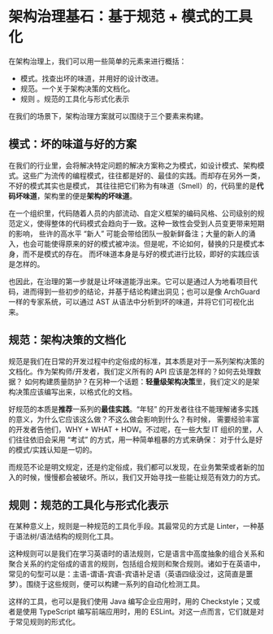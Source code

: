 # 架构治理基石：基于规范 + 模式的工具化

在架构治理上，我们可以用一些简单的元素来进行概括：

* 模式。找查出坏的味道，并用好的设计改进。
* 规范。一个关于架构决策的文档化。
* 规则 。规范的工具化与形式化表示

在我们的场景下，架构治理方案就可以围绕于三个要素来构建。

## 模式：坏的味道与好的方案

在我们的行业里，会将解决特定问题的解决方案称之为模式，如设计模式、架构模式。这些广为流传的编程模式，往往都是好的、最佳的实践。而却存在另外一类，不好的模式其实也是模式，
其往往把它们称为有味道（Smell）的，代码里的是**代码坏味道**，架构里的便是**架构的坏味道**。

在一个组织里，代码随着人员的内部流动、自定义框架的编码风格、公司级别的规范定义，使得整体的代码模式会趋向于一致。这种一致性会受到人员变更带来短期的影响，
些许的高水平 “新人” 可能会带给团队一股新鲜备注；大量的新人的涌入，也会可能使得原来的好的模式被冲淡。但是呢，不论如何，替换的只是模式本身，而不是模式的存在。
而坏味道本身是与好的模式进行比较，即好的实践应该是怎样的。

也因此，在治理的第一步就是让坏味道能浮出来。它可以是通过人为地看项目代码，进而得到一些初步的结论，并基于结论构建出洞见；也可以是像 ArchGuard 
一样的专家系统，可以通过 AST 从语法中分析到坏的味道，并将它们可视化出来。

## 规范：架构决策的文档化

规范是我们在日常的开发过程中约定俗成的标准，其本质是对于一系列架构决策的文档化。作为架构师/开发者，我们定义所有的 API 应该是怎样的？如何去处理数据？
如何构建质量防护？在另种一个话题：**轻量级架构决策**里，我们定义的是架构决策应该编写出来，以格式化的文档。

好规范的本质是**推荐**一系列的**最佳实践**。“年轻” 的开发者往往不能理解诸多实践的意义，为什么它应该这么做？不这么做会影响到什么？有时候，
需要经验丰富的开发者告他们，WHY + WHAT + HOW。不过呢，在一些大型 IT 组织的里，人们往往依旧会采用 “考试” 的方式，用一种简单粗暴的方式来确保：
对于什么是好的模式/实践认知是一切的。

而规范不论是明文规定，还是约定俗成，我们都可以发现，在业务繁荣或者新的加入的时候，慢慢都会被破坏。所以，我们又开始寻找一些能让规范有效力的方式。

## 规则：规范的工具化与形式化表示

在某种意义上，规则是一种规范的工具化手段。其最常见的方式是 Linter，一种基于语法树/语法结构的规则化工具。

这种规则可以是我们在学习英语时的语法规则，它是语言中高度抽象的组合关系和聚合关系的约定俗成的语言的规则，包括组合规则和聚合规则。诸如于在英语中，
常见的句型可以是：主语-谓语-宾语-宾语补足语（英语四级没过，这简直是噩梦）。围绕于这些规则，便可以构建一系列的自动化检测工具。

这样的工具，也可以是我们使用 Java 编写企业应用时，用的 Checkstyle；又或者是使用 TypeScript 编写前端应用时，用的 ESLint。对这一点而言，它们就是对于常见规则的形式化。
